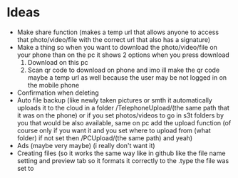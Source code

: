 # Ideas

- Make share function (makes a temp url that allows anyone to access that photo/video/file with the correct url that also has a signature)
- Make a thing so when you want to download the photo/video/file on your phone than on the pc it shows 2 options when you press download 
  1. Download on this pc
  2. Scan qr code to download on phone
  and imo ill make the qr code maybe a temp url as well because the user may be not logged in on the mobile phone
- Confirmation when deleting
- Auto file backup (like newly taken pictures or smth it automatically uploads it to the cloud in a folder /TelephoneUpload/(the same path that it was on the phone) or if you set photos/videos to go in s3t folders by you that would be also available, same on pc add the upload function (of course only if you want it and you set where to upload from (what folder) if not set then /PCUpload/(the same path) and yeah)
- Ads (maybe very maybe) (i really don't want it)
- Creating files (so it works the same way like in github like the file name setting and preview tab so it formats it correctly to the .type the file was set to

